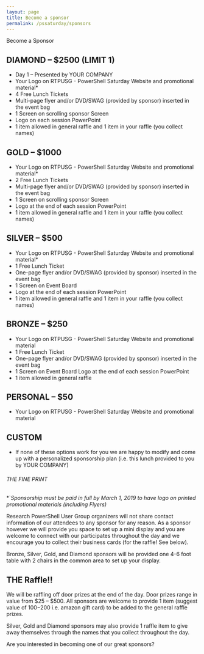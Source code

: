 ```yaml
---
layout: page
title: Become a sponsor
permalink: /pssaturday/sponsors
---
```


Become a Sponsor

## DIAMOND – $2500 (LIMIT 1)
- Day 1 – Presented by YOUR COMPANY
- Your Logo on RTPUSG - PowerShell Saturday Website and promotional material*
- 4 Free Lunch Tickets
- Multi-page flyer and/or DVD/SWAG (provided by sponsor) inserted in the event bag
- 1 Screen on scrolling sponsor Screen
- Logo on each session PowerPoint
- 1 item allowed in general raffle and 1 item in your raffle (you collect names)

## GOLD – $1000
- Your Logo on RTPUSG - PowerShell Saturday Website and promotional material*
- 2 Free Lunch Tickets
- Multi-page flyer and/or DVD/SWAG (provided by sponsor) inserted in the event bag
- 1 Screen on scrolling sponsor Screen
- Logo at the end of each session PowerPoint
- 1 item allowed in general raffle and 1 item in your raffle (you collect names)

## SILVER – $500
- Your Logo on RTPUSG - PowerShell Saturday Website and promotional material*
- 1 Free Lunch Ticket
- One-page flyer and/or DVD/SWAG (provided by sponsor) inserted in the event bag
- 1 Screen on Event Board
- Logo at the end of each session PowerPoint
- 1 item allowed in general raffle and 1 item in your raffle (you collect names)

## BRONZE – $250
- Your Logo on RTPUSG - PowerShell Saturday Website and promotional material
- 1 Free Lunch Ticket
- One-page flyer and/or DVD/SWAG (provided by sponsor) inserted in the event bag
- 1 Screen on Event Board
Logo at the end of each session PowerPoint
- 1 item allowed in general raffle

## PERSONAL – $50
- Your Logo on RTPUSG - PowerShell Saturday Website and promotional material

## CUSTOM
- If none of these options work for you we are happy to modify and come up with a personalized sponsorship plan (i.e. this lunch provided to you by YOUR COMPANY)
 

###### THE FINE PRINT
*`*Sponsorship must be paid in full by March 1, 2019 to have logo on printed promotional materials (including Flyers)*

Research PowerShell User Group organizers will not share contact information of our attendees to any sponsor for any reason. As a sponsor however we will provide you space to set up a mini display and you are welcome to connect with our participates throughout the day and we encourage you to collect their business cards (for the raffle! See below).

Bronze, Silver, Gold, and Diamond sponsors will be provided one 4-6 foot table with 2 chairs in the common area to set up your display.

 

## THE Raffle!!

We will be raffling off door prizes at the end of the day. Door prizes range in value from $25 – $500. All sponsors are welcome to provide 1 item (suggest value of $100-$200 i.e. amazon gift card) to be added to the general raffle prizes.

Silver, Gold and Diamond sponsors may also provide 1 raffle item to give away themselves through the names that you collect throughout the day.

 

Are you interested in becoming one of our great sponsors?